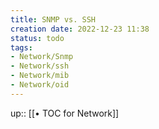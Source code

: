 ```yaml
---
title: SNMP vs. SSH
creation date: 2022-12-23 11:38 
status: todo
tags: 
- Network/Snmp
- Network/ssh
- Network/mib
- Network/oid
---
```

up:: [[• TOC for Network]]
